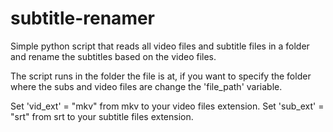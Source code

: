 # subtitle-renamer
Simple python script that reads all video files and subtitle files in a folder and rename the subtitles based on the video files.

The script runs in the folder the file is at, if you want to specify the folder where the subs and video files are change the 'file_path' variable.

Set 'vid_ext' = "mkv" from mkv to your video files extension.
Set 'sub_ext' = "srt" from srt to your subtitle files extension.
